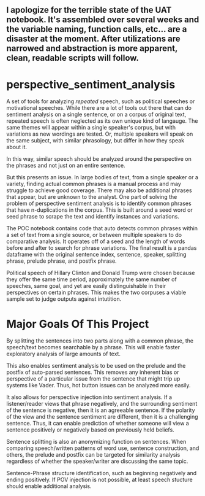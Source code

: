 ## I apologize for the terrible state of the UAT notebook. It's assembled over several weeks and the variable naming, function calls, etc... are a disaster at the moment. After utilizations are narrowed and abstraction is more apparent, clean, readable scripts will follow.

# perspective_sentiment_analysis
A set of tools for analyzing *repeated* speech, such as political speeches or motivational speeches. While there are a lot of tools out there that can do sentiment analysis on a single sentence, or on a corpus of original text, repeated speech is often neglected as its own unique kind of langauge. The same themes will appear within a single speaker's corpus, but with variations as new wordings are tested. Or, multiple speakers will speak on the same subject, with similar phrasology, but differ in how they speak about it.

In this way, similar speech should be analyzed around the perspective on the phrases and not just on an entire sentence.

But this presents an issue. In large bodies of text, from a single speaker or a variety, finding actual common phrases is a manual process and may struggle to achieve good coverage. There may also be additional phrases that appear, but are unknown to the analyst. One part of solving the problem of perspective sentiment analysis is to identify common phrases that have n-duplications in the corpus. This is built around a seed word or seed phrase to scrape the text and identify instances and variations.

The POC notebook contains code that auto detects common phrases within a set of text from a single source, or between multiple speakers to do comparative analysis. It operates off of a seed and the length of words before and after to search for phrase variations. The final result is a pandas dataframe with the original sentence index, sentence, speaker, splitting phrase, prelude phrase, and postfix phrase.

Political speech of Hillary Clinton and Donald Trump were chosen because they offer the same time period, approximately the same number of speeches, same goal, and yet are easily distinguishable in their perspectives on certain phrases. This makes the two corpuses a viable sample set to judge outputs against intutition.

# Major Goals Of This Project
By splitting the sentences into two parts along with a common phrase, the speech/text becomes searchable by a phrase. This will enable faster exploratory analysis of large amounts of text.

This also enables sentiment analysis to be used on the prelude and the postfix of auto-parsed sentences. This removes any inherent bias or perspective of a particular issue from the sentence that might trip up systems like Vader. Thus, hot button issues can be analyzed more easily.

It also allows for perspective injection into sentiment analysis. If a listener/reader views that phrase negatively, and the surrounding sentiment of the sentence is negative, then it is an agreeable sentence. If the polarity of the view and the sentence sentiment are different, then it is a challenging sentence. Thus, it can enable prediction of whether someone will view a sentence positively or negatively based on previously held beliefs.

Sentence splitting is also an anonymizing function on sentences. When comparing speech/written patterns of word use, sentence construction, and others, the prelude and postfix can be targeted for similarity analysis regardless of whether the speaker/writer are discussing the same topic.

Sentence-Phrase structure identification, such as beginning negatively and ending positively. If POV injection is not possible, at least speech stucture should enable additional analysis.
